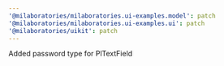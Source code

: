 ```yaml
---
'@milaboratories/milaboratories.ui-examples.model': patch
'@milaboratories/milaboratories.ui-examples.ui': patch
'@milaboratories/uikit': patch
---
```


Added password type for PlTextField

